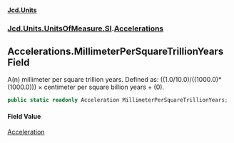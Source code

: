 #### [Jcd.Units](index.md 'index')
### [Jcd.Units.UnitsOfMeasure.SI](Jcd.Units.UnitsOfMeasure.SI.md 'Jcd.Units.UnitsOfMeasure.SI').[Accelerations](Accelerations.md 'Jcd.Units.UnitsOfMeasure.SI.Accelerations')

## Accelerations.MillimeterPerSquareTrillionYears Field

A(n) millimeter per square trillion years. Defined as: ((1.0/10.0)/((1000.0)*(1000.0))) × centimeter per square billion years + (0).

```csharp
public static readonly Acceleration MillimeterPerSquareTrillionYears;
```

#### Field Value
[Acceleration](Acceleration.md 'Jcd.Units.UnitTypes.Acceleration')